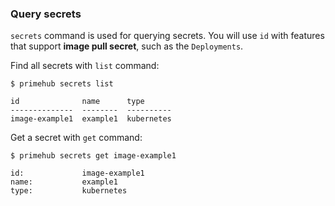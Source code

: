 ### Query secrets

`secrets` command is used for querying secrets. You will use `id` with features that support **image pull secret**, such as the `Deployments`. 

Find all secrets with `list` command:

```
$ primehub secrets list

id              name      type
--------------  --------  ----------
image-example1  example1  kubernetes
```

Get a secret with `get` command:

```
$ primehub secrets get image-example1

id:             image-example1
name:           example1
type:           kubernetes
```
